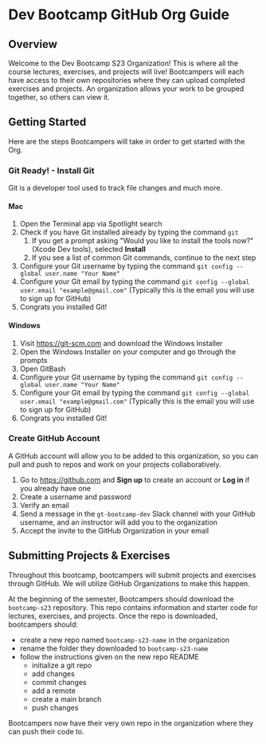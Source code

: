 # Dev Bootcamp GitHub Org Guide

## Overview
Welcome to the Dev Bootcamp S23 Organization! This is where all the course lectures, exercises, and projects will live! Bootcampers will each have access to their own repositories where they can upload completed exercises and projects. An organization allows your work to be grouped together, so others can view it. 

## Getting Started
Here are the steps Bootcampers will take in order to get started with the Org. 

### Git Ready! - Install Git
Git is a developer tool used to track file changes and much more.
#### Mac
1. Open the Terminal app via Spotlight search
2. Check if you have Git installed already by typing the command `git` 
	1. If you get a prompt asking "Would you like to install the tools now?" (Xcode Dev tools), selected **Install**
	2. If you see a list of common Git commands, continue to the next step
3. Configure your Git username by typing the command `git config --global user.name "Your Name"`
4. Configure your Git email by typing the command `git config --global user.email "example@gmail.com"` (Typically this is the email you will use to sign up for GitHub)
5. Congrats you installed Git!

#### Windows
1. Visit https://git-scm.com and download the Windows Installer
2. Open the Windows Installer on your computer and go through the prompts
3. Open GitBash
4. Configure your Git username by typing the command `git config --global user.name "Your Name"`
5. Configure your Git email by typing the command `git config --global user.email "example@gmail.com"` (Typically this is the email you will use to sign up for GitHub)
6. Congrats you installed Git!



### Create GitHub Account
A GitHub account will allow you to be added to this organization, so you can pull and push to repos and work on your projects collaboratively.
1. Go to https://github.com and **Sign up** to create an account or **Log in** if you already have one
2. Create a username and password
3. Verify an email
4. Send a message in the `gt-bootcamp-dev` Slack channel with your GitHub username, and an instructor will add you to the organization
5. Accept the invite to the GitHub Organization in your email

## Submitting Projects & Exercises
Throughout this bootcamp, bootcampers will submit projects and exercises through GitHub. We will utilize GitHub Organizations to make this happen. 

At the beginning of the semester, Bootcampers should download the `bootcamp-s23` repository. This repo contains information and starter code for lectures, exercises, and projects. Once the repo is downloaded, bootcampers should:
- create a new repo named `bootcamp-s23-name` in the organization
- rename the folder they downloaded to `bootcamp-s23-name`
- follow the instructions given on the new repo README
	- initialize a git repo
	- add changes
	- commit changes
	- add a remote
	- create a main branch
	- push changes

Bootcampers now have their very own repo in the organization where they can push their code to. 
